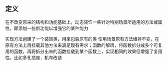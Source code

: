 ## 定义

在不改变原来的结构和功能基础上，动态装饰一些针对特别场景所适用的方法或属性，即添加一些新功能以增强它的某种能力


实现方法创建了一个装饰类，用来包装原有的类
使用场景原有方法维持不变，在原有方法上再挂载其他方法来满足现有需求；函数的解耦，将函数拆分成多个可复用的函数，再将拆分出来的函数挂载到某个函数上，实现相同的效果但增强了复用性。比如多孔插座，机车改装

